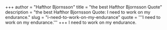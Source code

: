 +++
author = "Hafthor Bjornsson"
title = "the best Hafthor Bjornsson Quote"
description = "the best Hafthor Bjornsson Quote: I need to work on my endurance."
slug = "i-need-to-work-on-my-endurance"
quote = '''I need to work on my endurance.'''
+++
I need to work on my endurance.
